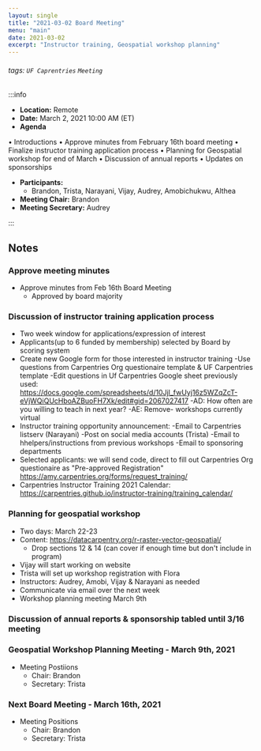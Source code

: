 ```yaml
---
layout: single
title: "2021-03-02 Board Meeting"
menu: "main"
date: 2021-03-02
excerpt: "Instructor training, Geospatial workshop planning"
---
```


###### tags: `UF Caprentries` `Meeting`

:::info
- **Location:** Remote
- **Date:** March 2, 2021 10:00 AM (ET)
- **Agenda**

• Introductions
• Approve minutes from February 16th board meeting
• Finalize instructor training application process
• Planning for Geospatial workshop for end of March
• Discussion of annual reports
• Updates on sponsorships

- **Participants:**
    - Brandon, Trista, Narayani, Vijay, Audrey, Amobichukwu, Althea
- **Meeting Chair:** Brandon
- **Meeting Secretary:** Audrey

:::
## Notes 
<!-- Other important details discussed during the meeting can be entered here. -->
### Approve meeting minutes
- Approve minutes from Feb 16th Board Meeting
    - Approved by board majority

### Discussion of instructor training application process
- Two week window for applications/expression of interest
- Applicants(up to 6 funded by membership) selected by Board by scoring system
- Create new Google form for those interested in instructor training
    -Use questions from Carpentries Org questionaire template & UF Carpentries template
    -Edit questions in Uf Carpentries Google sheet previously used: https://docs.google.com/spreadsheets/d/10Jjl_fwUyj16z5WZqZcT-eVjWQiQUcHboAZBuoFH7Xk/edit#gid=2067027417
        -AD: How often are you willing to teach in next year?
        -AE: Remove- workshops currently virtual
- Instructor training opportunity announcement:
    -Email to Carpentries listserv (Narayani)
    -Post on social media accounts (Trista)
    -Email to hhelpers/instructions from previous workshops
    -Email to sponsoring departments
- Selected applicants: we will send code, direct to fill out Carpentries Org questionaire
         as "Pre-approved Registration" https://amy.carpentries.org/forms/request_training/
- Carpentries Instructor Training 2021 Calendar: 
      https://carpentries.github.io/instructor-training/training_calendar/
    

### Planning for geospatial workshop    
- Two days: March 22-23
- Content: https://datacarpentry.org/r-raster-vector-geospatial/
    - Drop sections 12 & 14 (can cover if enough time but don't include in program)
- Vijay will start working on website
- Trista will set up workshop registration with Flora
- Instructors: Audrey, Amobi, Vijay & Narayani as needed
- Communicate via email over the next week
- Workshop planning meeting March 9th 

### Discussion of annual reports & sponsorship tabled until 3/16 meeting

### Geospatial Workshop Planning Meeting - March 9th, 2021
- Meeting Postiions
    - Chair:  Brandon
    - Secretary: Trista

### Next Board Meeting - March 16th, 2021
- Meeting Positions
    - Chair: Brandon
    - Secretary: Trista